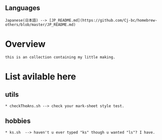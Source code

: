 ## Languages
	Japanese(日本語) --> [JP_README.md](https://github.com/Cj-bc/homebrew-others/blob/master/JP_README.md)

# Overview
	this is an collection containing my little making.


# List avilable here

## utils

	* checkTheAns.sh --> check your mark-sheet style test.

## hobbies

	* ks.sh  --> haven't u ever typed "ks" though u wanted "ls"? I have.

